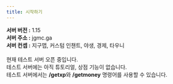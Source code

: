 ```yaml
---
title: 시작하기
---
```


**서버 버전 :**&nbsp;1.15<br>**서버 주소 :** jgmc.ga<br>**서버 컨셉 :**&nbsp;지구맵, 커스텀 인챈트, 야생, 경제, 타우니<br><br>현재 테스트 서버 오픈 중입니다.<br>테스트 서버에는 아직 튜토리얼, 상점 기능이 없습니다.<br>테스트 서버에서는 **/getxp**와 **/getmoney** 명령어를 사용할 수 있습니다.